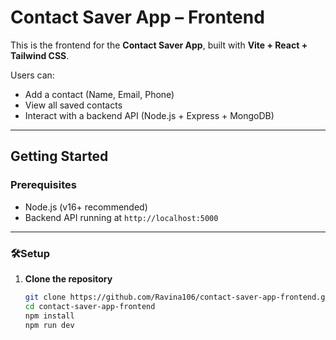 # Contact Saver App – Frontend

This is the frontend for the **Contact Saver App**, built with **Vite + React + Tailwind CSS**.

Users can:
- Add a contact (Name, Email, Phone)
- View all saved contacts
- Interact with a backend API (Node.js + Express + MongoDB)

---

##  Getting Started

###  Prerequisites

- Node.js (v16+ recommended)
- Backend API running at `http://localhost:5000`

---

### 🛠Setup

1. **Clone the repository**
   ```bash
   git clone https://github.com/Ravina106/contact-saver-app-frontend.git
   cd contact-saver-app-frontend
   npm install
   npm run dev
